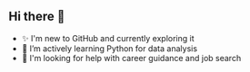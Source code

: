 ## Hi there 👋
- ✨ I'm new to GitHub and currently exploring it
- 🌱 I’m actively learning Python for data analysis
- 🤔 I'm looking for help with career guidance and job search


<!--
**eternalespresso/eternalespresso** is a ✨ _special_ ✨ repository because its `README.md` (this file) appears on your GitHub profile.

Here are some ideas to get you started:

- 🔭 I’m currently working on ...
- 🌱 I’m currently learning ...
- 👯 I’m looking to collaborate on ...
- 🤔 I’m looking for help with ...
- 💬 Ask me about ...
- 📫 How to reach me: ...
- 😄 Pronouns: ...
- ⚡ Fun fact: ...
-->
